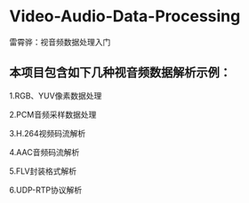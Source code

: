 # Video-Audio-Data-Processing
雷霄骅：视音频数据处理入门

## 本项目包含如下几种视音频数据解析示例：

1.RGB、YUV像素数据处理

2.PCM音频采样数据处理

3.H.264视频码流解析

4.AAC音频码流解析

5.FLV封装格式解析

6.UDP-RTP协议解析
